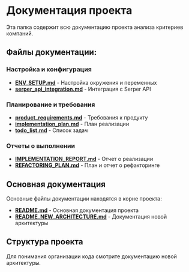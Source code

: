 # Документация проекта

Эта папка содержит всю документацию проекта анализа критериев компаний.

## Файлы документации:

### Настройка и конфигурация
- **[ENV_SETUP.md](ENV_SETUP.md)** - Настройка окружения и переменных
- **[serper_api_integration.md](serper_api_integration.md)** - Интеграция с Serper API

### Планирование и требования  
- **[product_requirements.md](product_requirements.md)** - Требования к продукту
- **[implementation_plan.md](implementation_plan.md)** - План реализации
- **[todo_list.md](todo_list.md)** - Список задач

### Отчеты о выполнении
- **[IMPLEMENTATION_REPORT.md](IMPLEMENTATION_REPORT.md)** - Отчет о реализации
- **[REFACTORING_PLAN.md](REFACTORING_PLAN.md)** - План и отчет о рефакторинге

## Основная документация

Основные файлы документации находятся в корне проекта:
- **[README.md](../README.md)** - Основная документация проекта
- **[README_NEW_ARCHITECTURE.md](../README_NEW_ARCHITECTURE.md)** - Документация новой архитектуры

## Структура проекта

Для понимания организации кода смотрите документацию новой архитектуры. 